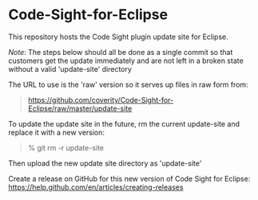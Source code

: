 # Code-Sight-for-Eclipse

This repository hosts the Code Sight plugin update site for Eclipse.

*Note*: The steps below should all be done as a single commit so that customers get the update immediately and are not left in a broken state without a valid 'update-site' directory

The URL to use is the 'raw' version so it serves up files in raw form from: 

> https://github.com/coverity/Code-Sight-for-Eclipse/raw/master/update-site


To update the update site in the future, rm the current update-site and replace it with a new version:

> % git rm -r update-site


Then upload the new update site directory as 'update-site'

Create a release on GitHub for this new version of Code Sight for Eclipse: 
https://help.github.com/en/articles/creating-releases 
